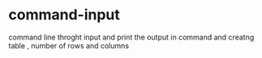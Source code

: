 # command-input
command line throght input and print the output in command
and creatng table , number of rows and columns
